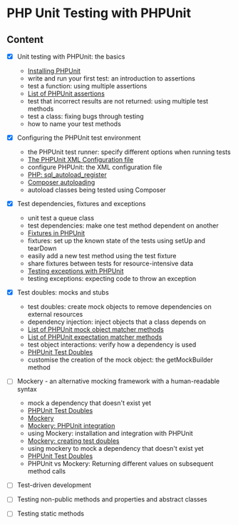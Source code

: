 # PHP Unit Testing with PHPUnit

## Content

- [x] Unit testing with PHPUnit: the basics
  - [Installing PHPUnit](https://phpunit.de/getting-started/phpunit-9.html)
  - write and run your first test: an introduction to assertions
  - test a function: using multiple assertions
  - [List of PHPUnit assertions](https://phpunit.readthedocs.io/en/9.5/assertions.html?highlight=assertions)
  - test that incorrect results are not returned: using multiple test methods
  - test a class: fixing bugs through testing
  - how to name your test methods
- [x] Configuring the PHPUnit test environment
  - the PHPUnit test runner: specify different options when running tests
  - [The PHPUnit XML Configuration file](https://phpunit.readthedocs.io/en/9.5/configuration.html?highlight=configuration)
  - configure PHPUnit: the XML configuration file
  - [PHP: sql_autoload_register](https://www.php.net/manual/en/function.spl-autoload-register.php)
  - [Composer autoloading](https://getcomposer.org/doc/04-schema.md#autoload)
  - autoload classes being tested using Composer
- [x] Test dependencies, fixtures and exceptions
  - unit test a queue class
  - test dependencies: make one test method dependent on another
  - [Fixtures in PHPUnit](https://phpunit.readthedocs.io/en/9.5/fixtures.html?highlight=fixtures#fixtures)
  - fixtures: set up the known state of the tests using setUp and tearDown
  - easily add a new test method using the test fixture
  - share fixtures between tests for resource-intensive data
  - [Testing exceptions with PHPUnit](https://phpunit.readthedocs.io/en/9.5/writing-tests-for-phpunit.html?highlight=testing-exceptions#testing-exceptions)
  - testing exceptions: expecting code to throw an exception
- [x] Test doubles: mocks and stubs
  - test doubles: create mock objects to remove dependencies on external resources
  - dependency injection: inject objects that a class depends on
  - [List of PHPUnit mock object matcher methods](https://phpunit.readthedocs.io/en/9.5/test-doubles.html?highlight=mock#mock-objects)
  - [List of PHPUnit expectation matcher methods](https://github.com/sebastianbergmann/phpunit/blob/main/src/Framework/Assert.php)
  - test object interactions: verify how a dependency is used
  - [PHPUnit Test Doubles](https://phpunit.readthedocs.io/en/9.5/test-doubles.html?highlight=test-doubles)
  - customise the creation of the mock object: the getMockBuilder method
- [ ] Mockery - an alternative mocking framework with a human-readable syntax
  - mock a dependency that doesn't exist yet
  - [PHPUnit Test Doubles](https://phpunit.readthedocs.io/en/9.5/test-doubles.html?highlight=test-doubles)
  - [Mockery](http://docs.mockery.io/en/latest/)
  - [Mockery: PHPUnit integration](http://docs.mockery.io/en/latest/reference/phpunit_integration.html)
  - using Mockery: installation and integration with PHPUnit
  - [Mockery: creating test doubles](http://docs.mockery.io/en/latest/reference/creating_test_doubles.html)
  - using mockery to mock a dependency that doesn't exist yet
  - [PHPUnit Test Doubles](https://phpunit.readthedocs.io/en/9.5/test-doubles.html?highlight=test-doubles)
  - PHPUnit vs Mockery: Returning different values on subsequent method calls
- [ ] Test-driven development

- [ ] Testing non-public methods and properties and abstract classes

- [ ] Testing static methods
